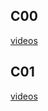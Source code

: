 ## C00
[videos](https://www.youtube.com/playlist?list=PLMa9fq02Eqo8e4urhYSj4HjaSIFRJAyRy)
## C01
[videos](https://www.youtube.com/playlist?list=PLMa9fq02Eqo84WEOEbTtKIYjkyT4G3ahn)